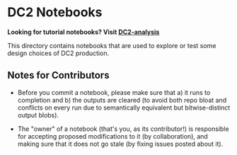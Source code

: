 DC2 Notebooks
=============

**Looking for tutorial notebooks? Visit [DC2-analysis](https://github.com/LSSTDESC/DC2-analysis/tree/master/tutorials)**

This directory contains notebooks that are used to explore or test some design choices of DC2 production. 

Notes for Contributors
----------------------

* Before you commit a notebook, please make sure that a) it runs to completion and b) the outputs are cleared (to avoid both repo bloat and conflicts on every run due to semantically equivalent but bitwise-distinct output blobs).

* The "owner" of a notebook (that's you, as its contributor!) is responsible for accepting proposed modifications to it (by collaboration), and making sure that it does not go stale (by fixing issues posted about it).

